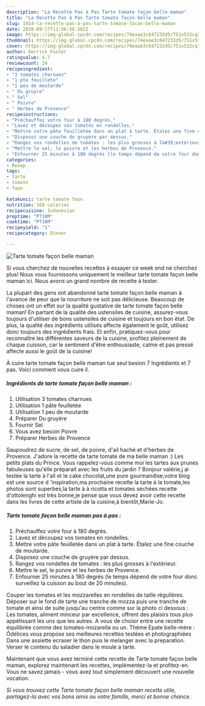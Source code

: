 ```yaml
---
description: "La Recette Pas à Pas Tarte tomate façon belle maman"
title: "La Recette Pas à Pas Tarte tomate façon belle maman"
slug: 1914-la-recette-pas-a-pas-tarte-tomate-facon-belle-maman
date: 2020-09-17T11:56:58.582Z
image: https://img-global.cpcdn.com/recipes/74eaae3c647232d5/751x532cq70/tarte-tomate-facon-belle-maman-photo-principale-de-la-recette.jpg
thumbnail: https://img-global.cpcdn.com/recipes/74eaae3c647232d5/751x532cq70/tarte-tomate-facon-belle-maman-photo-principale-de-la-recette.jpg
cover: https://img-global.cpcdn.com/recipes/74eaae3c647232d5/751x532cq70/tarte-tomate-facon-belle-maman-photo-principale-de-la-recette.jpg
author: Derrick Foster
ratingvalue: 4.7
reviewcount: 14
recipeingredient:
- "3 tomates charnues"
- "1 pte feuillete"
- "1 peu de moutarde"
- " Du gruyre"
- " Sel"
- " Poivre"
- " Herbes de Provence"
recipeinstructions:
- "Préchauffez votre four à 180 degrés."
- "Lavez et découpez vos tomates en rondelles."
- "Mettre votre pâte feuilletée dans un plat à tarte. Étalez une fine couche de moutarde."
- "Disposez une couche de gruyère par dessus."
- "Rangez vos rondelles de tomates : les plus grosses à l&#39;extérieur."
- "Mettre le sel, le poivre et les herbes de Provence."
- "Enfourner 25 minutes à 180 degrés (le temps dépend de votre four donc surveillez la cuisson au bout de 20 minutes)."
categories:
- Resep
tags:
- tarte
- tomate
- faon

katakunci: tarte tomate faon 
nutrition: 169 calories
recipecuisine: Indonesian
preptime: "PT18M"
cooktime: "PT38M"
recipeyield: "1"
recipecategory: Dinner

---
```



![Tarte tomate façon belle maman](https://img-global.cpcdn.com/recipes/74eaae3c647232d5/751x532cq70/tarte-tomate-facon-belle-maman-photo-principale-de-la-recette.jpg)

Si vous cherchez de nouvelles recettes à essayer ce week end ne cherchez plus! Nous vous fournissons uniquement le meilleur tarte tomate façon belle maman ici. Nous avons un grand nombre de recette à tester.

La plupart des gens ont abandonné tarte tomate façon belle maman à l'avance de peur que la nourriture ne soit pas délicieuse. Beaucoup de choses ont un effet sur la qualité gustative de tarte tomate façon belle maman! En partant de la qualité des ustensiles de cuisine, assurez-vous toujours d'utiliser de bons ustensiles de cuisine et toujours en bon état. De plus, la qualité des ingrédients utilisés affecte également le goût, utilisez donc toujours des ingrédients frais. Et enfin, pratiquez-vous pour reconnaître les différentes saveurs de la cuisine, profitez pleinement de chaque cuisson, car le sentiment d'être enthousiaste, calme et pas pressé affecte aussi le goût de la cuisine!

<!--inarticleads1-->

À cuire tarte tomate façon belle maman tue seul besion 7 Ingrédients et 7 pas. Voici comment vous cuire il.

##### Ingrédients de tarte tomate façon belle maman :

1. Utilisation 3 tomates charnues
1. Utilisation 1 pâte feuilletée
1. Utilisation 1 peu de moutarde
1. Préparer  Du gruyère
1. Fournir  Sel
1. Vous avez besoin  Poivre
1. Préparer  Herbes de Provence


Saupoudrez de sucre, de sel, de poivre, d&#39;ail haché et d&#39;herbes de Provence. J&#39;adore la recette de tarte tomate de ma belle maman :) Les petits plats du Prince. Vous rappelez-vous comme moi les tartes aux prunes fabuleuses qu&#39;elle préparait avec les fruits du jardin ? Bonjour valérie,j ai testée la tarte à l&#39;ail et le cake chocolat,une pure gourmandise,votre blog est une source d &#39;inspiration,ma prochaine recette la tarte à la tomate,les photos sont superbes,la tarte à à ricotta et tomates séchées recette d&#39;ottolenghi est très bonne,je pense que vous devez avoir cette recette dans les livres de cette artiste de la cuisine,à bientôt,Marie-Jo. 

<!--inarticleads2-->

##### Tarte tomate façon belle maman pas à pas :

1. Préchauffez votre four à 180 degrés.
1. Lavez et découpez vos tomates en rondelles.
1. Mettre votre pâte feuilletée dans un plat à tarte. Étalez une fine couche de moutarde.
1. Disposez une couche de gruyère par dessus.
1. Rangez vos rondelles de tomates : les plus grosses à l&#39;extérieur.
1. Mettre le sel, le poivre et les herbes de Provence.
1. Enfourner 25 minutes à 180 degrés (le temps dépend de votre four donc surveillez la cuisson au bout de 20 minutes).


Couper les tomates et les mozzarelles en rondelles de taille régulières. Déposer sur le fond de tarte une tranche de mozza puis une tranche de tomate et ainsi de suite jusqu&#39;au centre comme sur la photo ci dessous : Les tomates, aliment minceur par excellence, offrent des plaisirs tous plus appétissant les uns que les autres. A vous de choisir entre une recette équilibrée comme des tomates-mozarella ou un. Thème Epate belle-mère : Ôdélices vous propose ses meilleures recettes testées et photographiées Dans une assiette ecraser le thon puis le melanger avec la preparation. Verser le contenu du saladier dans le moule a tarte. 

<!--inarticleads1-->

<p>
Maintenant que vous avez terminé cette recette de Tarte tomate façon belle maman, explorez maintenant les recettes, implémentez-la et profitez-en. Vous ne savez jamais - vous avez tout simplement découvert une nouvelle vocation.
</p>

<p>
<i>Si vous trouvez cette Tarte tomate façon belle maman recette utile, partagez-la avec vos bons amis ou votre famille, merci et bonne chance.</i>
</p>
